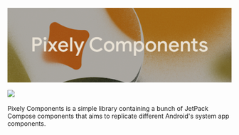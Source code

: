 ![Pixely Components](/github/TitleBanner.svg)

[![](https://jitpack.io/v/alessiocameroni/pixely-components.svg)](https://jitpack.io/#alessiocameroni/pixely-components)

Pixely Components is a simple library containing a bunch of JetPack Compose components that aims to replicate different Android's system app components.
